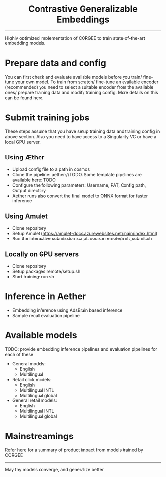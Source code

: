 <h1 align="center">Contrastive Generalizable Embeddings</h1>
<hr>

<!-- <div><h3 align="center">
    <img width="320" height="200" src="logo.png" />
</h3></div>
![alternative text](logo.png) -->

Highly optimized implementation of CORGEE to train state-of-the-art embedding models.

# Prepare data and config
You can first check and evaluate available models before you train/ fine-tune your own model.
To train from scratch/ fine-tune an available encoder (recommended) you need to select a suitable encoder from the available ones/ prepare training data and modify training config. More details on this can be found here.

# Submit training jobs
These steps assume that you have setup training data and training config in above section. Also you need to have access to a Singularity VC or have a local GPU server.
## Using Æther
- Upload config file to a path in cosmos
- Clone the pipeline: aether://TODO. Some template pipelines are available here: TODO
- Configure the following parameters: Username, PAT, Config path, Output directory
- Aether runs also convert the final model to ONNX format for faster inference
## Using Amulet
- Clone repository
- Setup Amulet (https://amulet-docs.azurewebsites.net/main/index.html)
- Run the interactive submission script: source remote/amlt_submit.sh
## Locally on GPU servers
- Clone repository
- Setup packages remote/setup.sh
- Start training: run.sh

# Inference in Aether
- Embedding inference using AdsBrain based inference
- Sample recall evaluation pipeline

# Available models
TODO: provide embedding inference pipelines and evaluation pipelines for each of these
- General models: 
  - English
  - Multilingual
- Retail click models:
  - English
  - Multilingual INTL
  - Multilingual global
- General retail models:
  - English
  - Multilingual INTL
  - Multilingual global

# Mainstreamings
Refer here for a summary of product impact from models trained by CORGEE

<hr>
May thy models converge, and generalize better
